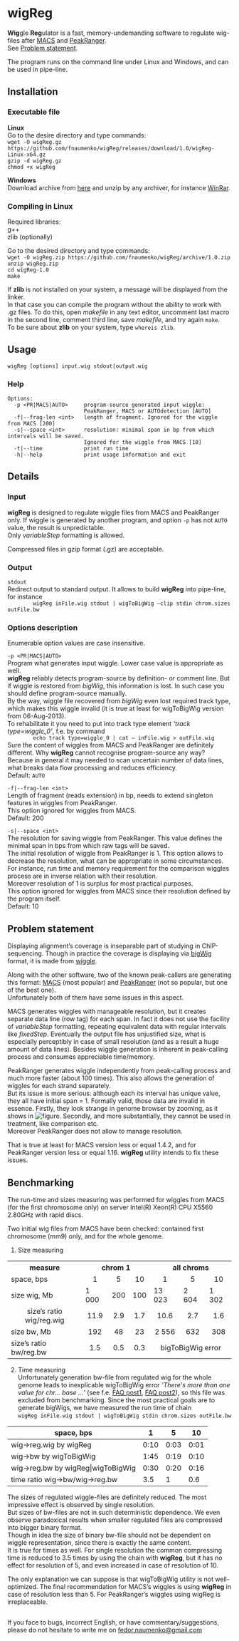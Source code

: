 # wigReg
**Wig**gle **Reg**ulator is a fast, memory-undemanding software to regulate wig-files after [MACS](http://liulab.dfci.harvard.edu/MACS/00README.html) and [PeakRanger](http://ranger.sourceforge.net/manual1.18.html).<br>
See [Problem statement](#problem-statement).

The program runs on the command line under Linux and Windows, and can be used in pipe-line.

## Installation
### Executable file

**Linux**<br>
Go to the desire directory and type commands:<br>
```wget -O wigReg.gz https://github.com/fnaumenko/wigReg/releases/download/1.0/wigReg-Linux-x64.gz```<br>
```gzip -d wigReg.gz```<br>
```chmod +x wigReg```

**Windows**<br>
Download archive from [here](https://github.com/fnaumenko/wigReg/releases/download/1.0/wigReg-Windows-x64.zip) 
and unzip by any archiver, for instance [WinRar](https://www.win-rar.com/download.html?&L=0).

### Compiling in Linux
Required libraries:<br>
g++<br>
zlib (optionally)

Go to the desired directory and type commands:<br>
```wget -O wigReg.zip https://github.com/fnaumenko/wigReg/archive/1.0.zip```<br>
```unzip wigReg.zip```<br>
```cd wigReg-1.0```<br>
```make```

If **zlib** is not installed on your system, a message will be displayed from the linker.<br>
In that case you can compile the program without the ability to work with .gz files. 
To do this, open *makefile* in any text editor, uncomment last macro in the second line, comment third line, save *makefile*, and try again ```make```.<br>
To be sure about **zlib** on your system, type ```whereis zlib```.

## Usage
```
wigReg [options] input.wig stdout|output.wig
```
### Help
```
Options:
  -p <PR|MACS|AUTO>     program-source generated input wiggle:
                        PeakRanger, MACS or AUTOdetection [AUTO]
  -f|--frag-len <int>   length of fragment. Ignored for the wiggle from MACS [200]
  -s|--space <int>      resolution: minimal span in bp from which intervals will be saved.
                        Ignored for the wiggle from MACS [10]
  -t|--time             print run time
  -h|--help             print usage information and exit 
```

## Details

### Input

**wigReg** is designed to regulate wiggle files from MACS and PeakRanger only. 
If wiggle is generated by another program, and option ```-p``` has not ```AUTO``` value, the result is unpredictable.<br>
Only *variableStep* formatting is allowed.

Compressed files in gzip format (.gz) are acceptable.

### Output
```stdout```<br>
Redirect output to standard  output. It allows to build **wigReg** into pipe-line, for instance<br>
```        wigReg inFile.wig stdout | wigToBigWig –clip stdin chrom.sizes outFile.bw```

### Options description
Enumerable option values are case insensitive.

```-p <PR|MACS|AUTO>```<br>
Program what generates input wiggle. Lower case value is appropriate as well.<br>
**wigReg** reliably detects program-source by definition- or comment line. 
But if wiggle is restored from *bigWig*, this information is lost. 
In such case you should define program-source manually.<br>
By the way, wiggle file recovered from *bigWig* even lost required track type, which makes this wiggle invalid (it is true at least for wigToBigWig version from 06-Aug-2013).<br>
To rehabilitate it you need to put into track type element *‘track type=wiggle_0’*, f.e. by command<br>
```        echo track type=wiggle_0 | cat – inFile.wig > outFile.wig```<br>
Sure the content of wiggles from MACS and PeakRanger are definitely different. 
Why **wigReg** cannot recognise program-source any way? 
Because in general it may needed to scan uncertain number of data lines, what breaks data flow processing and reduces efficiency.<br>
Default: ```AUTO```

```-f|--frag-len <int> ```<br>
Length of fragment (reads extension) in bp, needs to extend singleton features in wiggles from PeakRanger.<br>
This option ignored for wiggles from MACS.<br>
Default: 200

```-s|--space <int>```<br>
The resolution for saving wiggle from PeakRanger. 
This value defines the minimal span in bps from which raw tags will be saved.<br>
The initial resolution of wiggle from PeakRanger is 1. 
This option allows to decrease the resolution, what can be appropriate in some circumstances. 
For instance, run time and memory requirement for the comparison wiggles process are in inverse relation with their resolution.<br>
Moreover resolution of 1 is surplus for most practical purposes.<br>
This option ignored for wiggles from MACS since their resolution defined by the program itself.<br>
Default: 10

## Problem statement
Displaying alignment’s coverage is inseparable part of studying in ChIP-sequencing. 
Though in practice the coverage is displaying via [bigWig](https://genome.ucsc.edu/goldenpath/help/bigWig.html) format, 
it is made from [wiggle](https://genome.ucsc.edu/goldenpath/help/wiggle.html).<br>

Along with the other software, two of the known peak-callers are generating this format: [MACS](http://liulab.dfci.harvard.edu/MACS/00README.html) (most popular) 
and [PeakRanger](http://ranger.sourceforge.net/manual1.18.html) (not so popular, but one of the best one).<br>
Unfortunately both of them have some issues in this aspect.

MACS generates wiggles with manageable resolution, but it creates separate data line (row tag) for each span. 
In fact it does not use the facility of *variableStep* formatting, repeating equivalent data with regular intervals like *fixedStep*. 
Eventually the output file has unjustified size, what is especially perceptibly in case of small resolution (and as a result a huge amount of data lines).
Besides wiggle generation is inherent in peak-calling process and consumes appreciable time/memory.

PeakRanger generates wiggle independently from peak-calling process and much more faster (about 100 times). 
This also allows the generation of wiggles for each strand separately.<br>
But its issue is more serious: although each its interval has unique value, they all have initial span = 1. 
Formally valid, those data are invalid in essence. 
Firstly, they look strange in genome browser by zooming, as it shows in ![figure](https://github.com/fnaumenko/wigReg/tree/master/pict/MACS-PeakRanger-comparison.png). 
Secondly, and more substantially, they cannot be used in treatment, like comparison etc.<br>
Moreover PeakRanger does not allow to manage resolution.<br>

That is true at least for MACS version less or equal 1.4.2, and for PeakRanger version less or equal 1.16.
**wigReg** utility intends to fix these issues.

## Benchmarking
The run-time and sizes measuring was performed for wiggles from MACS (for the first chromosome only) on server Intel(R) Xeon(R) CPU X5560  2.80GHz with rapid discs.

Two initial wig files from MACS have been checked: contained first chromosome (mm9) only, and for the whole genome.

1.	Size measuring

<table>
  <tr>
	<th>measure</th><th colspan="3">chrom 1</th><th colspan="3">all chroms</th>
  </tr>
  <tr align="center">
	<td align="left">space, bps</td><td>1</td><td>5</td><td>10</td><td>1</td><td>5</td><td>10</td>
  </tr>
  <tr>
	<td>size wig, Mb</td><td>1 000</td><td>200</td><td>100</td><td>13 023</td><td>2 604</td><td>1 302</td>
  </tr>
  <tr align="center">
	<td>size’s ratio wig/reg.wig</td><td>11.9</td><td>2.9</td><td>1.7</td><td>10.6</td><td>2.7</td><td>1.6</td>
  </tr>
  <tr align="center">
	<td align="left">size bw, Mb</td><td>192</td><td>48</td><td>23</td><td>2 556</td><td>632</td><td>308</td>
  </tr>
  <tr align="center">
	<td align="left">size’s ratio bw/reg.bw</td><td>1.5</td><td>0.5</td><td>0.3</td><td colspan="3">bigToBigWig error</td>
  </tr>
</table>

2.	Time measuring<br>
Unfortunately generation bw-file from regulated wig for the whole genome leads to inexplicable wigToBigWig  error *‘There's more than one value for chr… base …’* (see f.e. [FAQ post1](http://seqanswers.com/forums/showthread.php?t=4870), [FAQ post2](http://seqanswers.com/forums/showthread.php?p=193135#post193135)), so this file was excluded from benchmarking.
Since the most practical goals are to generate bigWigs,  we have measured the run time of chain<br>
```wigReg inFile.wig stdout | wigToBigWig stdin chrom.sizes outFile.bw```

   space, bps|1|5|10
----------------------------------|-------|-------|-------
wig->reg.wig by wigReg|0:10|0:03|0:01
wig->bw      by wigToBigWig|1:45|0:19|0:10
wig->reg.bw  by wigReg\|wigToBigWig|0:30|0:20|0:16
time ratio wig->bw/wig->reg.bw|3.5|1|0.6

The sizes of regulated wiggle-files are definitely reduced. 
The most impressive effect is observed by single resolution.<br>
But sizes of bw-files are not in such deterministic dependence. 
We even observe paradoxical results when smaller regulated files are compressed into bigger binary format.<br>
Though in idea the size of binary bw-file should not be dependent on wiggle representation, since there is exactly the same content.<br>
It is true for times as well. 
For single resolution the common compressing time is reduced to 3.5 times by using the chain with **wigReg**, but it has no effect for resolution of 5, and even increased in case of resolution of 10.

The only explanation we can suppose is that wigToBigWig utility is not well-optimized.
The final recommendation for MACS’s wiggles is using **wigReg** in case of resolution less than 5.
For PeakRanger’s wiggles using wigReg is irreplaceable.

##
If you face to bugs, incorrect English, or have commentary/suggestions, please do not hesitate to write me on fedor.naumenko@gmail.com
